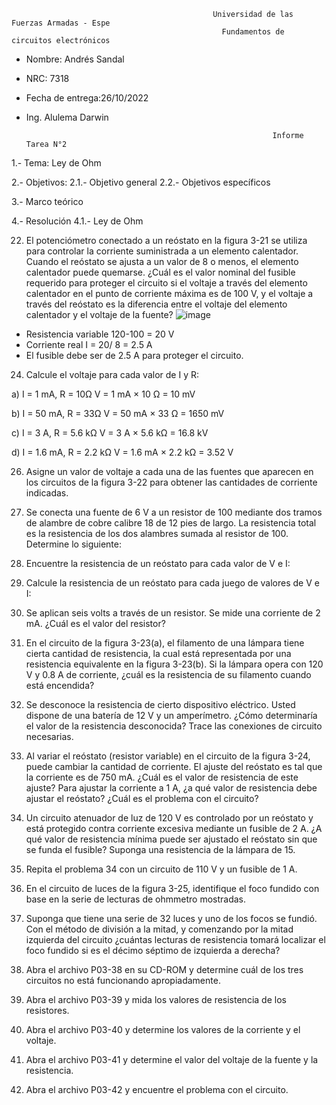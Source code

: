                                                  Universidad de las Fuerzas Armadas - Espe
                                                   Fundamentos de circuitos electrónicos 
- Nombre: Andrés Sandal
- NRC: 7318
- Fecha de entrega:26/10/2022
- Ing. Alulema Darwin

                                                             Informe Tarea N°2
1.- Tema: Ley de Ohm

2.- Objetivos: 
   2.1.- Objetivo general
   2.2.- Objetivos específicos

3.- Marco teórico


4.- Resolución
   4.1.- Ley de Ohm

22. El potenciómetro conectado a un reóstato en la figura 3-21 se utiliza para controlar la corriente suministrada a un elemento calentador. Cuando el reóstato se ajusta a un valor de 8  o menos, el elemento calentador puede quemarse. ¿Cuál es el valor nominal del fusible requerido para proteger el circuito si el voltaje a través del elemento calentador en el punto de corriente máxima es de 100 V, y el voltaje a través del reóstato es la diferencia entre el voltaje del elemento calentador y el voltaje de la fuente?
![image](https://user-images.githubusercontent.com/105684550/170414181-373994bd-adb0-4402-b4e7-e70b1afd6564.png)

- Resistencia variable 120-100 = 20 V
- Corriente real I = 20/ 8 = 2.5 A
- El fusible debe ser de 2.5 A para proteger el circuito.

24. Calcule el voltaje para cada valor de I y R:
  
  a) I = 1 mA, R = 10Ω
  V = 1 mA × 10 Ω = 10 mV
  
  b) I = 50 mA, R = 33Ω
  V = 50 mA × 33 Ω = 1650 mV
  
  c) I = 3 A, R = 5.6 kΩ
  V = 3 A × 5.6 kΩ = 16.8 kV
  
  d) I = 1.6 mA, R = 2.2 kΩ
  V = 1.6 mA × 2.2 kΩ = 3.52 V
  
26. Asigne un valor de voltaje a cada una de las fuentes que aparecen en los circuitos de la figura 3-22 para obtener las cantidades de corriente indicadas.

27. Se conecta una fuente de 6 V a un resistor de 100  mediante dos tramos de alambre de cobre calibre 18 de 12 pies de largo. La resistencia total es la resistencia de los dos alambres sumada al resistor de 100. Determine lo siguiente:

28. Encuentre la resistencia de un reóstato para cada valor de V e I:

29. Calcule la resistencia de un reóstato para cada juego de valores de V e I:

30. Se aplican seis volts a través de un resistor. Se mide una corriente de 2 mA. ¿Cuál es el valor del resistor?

31. En el circuito de la figura 3-23(a), el filamento de una lámpara tiene cierta cantidad de resistencia, la cual está representada por una resistencia equivalente en la figura 3-23(b). Si la lámpara opera con 120 V y 0.8 A de corriente, ¿cuál es la resistencia de su filamento cuando está encendida?

32. Se desconoce la resistencia de cierto dispositivo eléctrico. Usted dispone de una batería de 12 V y un
amperímetro. ¿Cómo determinaría el valor de la resistencia desconocida? Trace las conexiones de circuito necesarias.

33. Al variar el reóstato (resistor variable) en el circuito de la figura 3-24, puede cambiar la cantidad de corriente. El ajuste del reóstato es tal que la corriente es de 750 mA. ¿Cuál es el valor de resistencia de
este ajuste? Para ajustar la corriente a 1 A, ¿a qué valor de resistencia debe ajustar el reóstato? ¿Cuál
es el problema con el circuito?

34. Un circuito atenuador de luz de 120 V es controlado por un reóstato y está protegido contra corriente
excesiva mediante un fusible de 2 A. ¿A qué valor de resistencia mínima puede ser ajustado el reóstato sin que se funda el fusible? Suponga una resistencia de la lámpara de 15.

35. Repita el problema 34 con un circuito de 110 V y un fusible de 1 A.

36. En el circuito de luces de la figura 3-25, identifique el foco fundido con base en la serie de lecturas de
ohmmetro mostradas.

37. Suponga que tiene una serie de 32 luces y uno de los focos se fundió. Con el método de división a la mitad, y comenzando por la mitad izquierda del circuito ¿cuántas lecturas de resistencia tomará localizar el foco fundido si es el décimo séptimo de izquierda a derecha?

38. Abra el archivo P03-38 en su CD-ROM y determine cuál de los tres circuitos no está funcionando apropiadamente.

39. Abra el archivo P03-39 y mida los valores de resistencia de los resistores.

40. Abra el archivo P03-40 y determine los valores de la corriente y el voltaje.

41. Abra el archivo P03-41 y determine el valor del voltaje de la fuente y la resistencia.

42. Abra el archivo P03-42 y encuentre el problema con el circuito.
